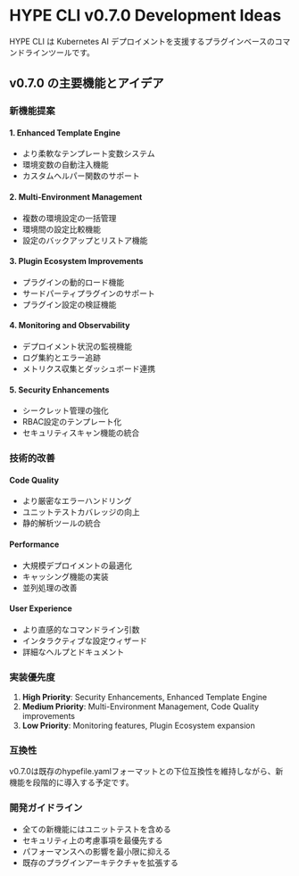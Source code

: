 # HYPE CLI v0.7.0 Development Ideas

HYPE CLI は Kubernetes AI デプロイメントを支援するプラグインベースのコマンドラインツールです。

## v0.7.0 の主要機能とアイデア

### 新機能提案

#### 1. Enhanced Template Engine
- より柔軟なテンプレート変数システム
- 環境変数の自動注入機能
- カスタムヘルパー関数のサポート

#### 2. Multi-Environment Management
- 複数の環境設定の一括管理
- 環境間の設定比較機能
- 設定のバックアップとリストア機能

#### 3. Plugin Ecosystem Improvements
- プラグインの動的ロード機能
- サードパーティプラグインのサポート
- プラグイン設定の検証機能

#### 4. Monitoring and Observability
- デプロイメント状況の監視機能
- ログ集約とエラー追跡
- メトリクス収集とダッシュボード連携

#### 5. Security Enhancements
- シークレット管理の強化
- RBAC設定のテンプレート化
- セキュリティスキャン機能の統合

### 技術的改善

#### Code Quality
- より厳密なエラーハンドリング
- ユニットテストカバレッジの向上
- 静的解析ツールの統合

#### Performance
- 大規模デプロイメントの最適化
- キャッシング機能の実装
- 並列処理の改善

#### User Experience
- より直感的なコマンドライン引数
- インタラクティブな設定ウィザード
- 詳細なヘルプとドキュメント

### 実装優先度

1. **High Priority**: Security Enhancements, Enhanced Template Engine
2. **Medium Priority**: Multi-Environment Management, Code Quality improvements
3. **Low Priority**: Monitoring features, Plugin Ecosystem expansion

### 互換性

v0.7.0は既存のhypefile.yamlフォーマットとの下位互換性を維持しながら、新機能を段階的に導入する予定です。

### 開発ガイドライン

- 全ての新機能にはユニットテストを含める
- セキュリティ上の考慮事項を最優先する
- パフォーマンスへの影響を最小限に抑える
- 既存のプラグインアーキテクチャを拡張する